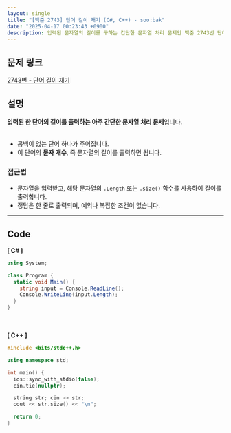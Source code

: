 ```yaml
---
layout: single
title: "[백준 2743] 단어 길이 재기 (C#, C++) - soo:bak"
date: "2025-04-17 00:23:43 +0900"
description: 입력된 문자열의 길이를 구하는 간단한 문자열 처리 문제인 백준 2743번 단어 길이 재기 문제의 C# 및 C++ 풀이 및 해설
---
```


## 문제 링크
[2743번 - 단어 길이 재기](https://www.acmicpc.net/problem/2743)

## 설명
**입력된 한 단어의 길이를 출력하는 아주 간단한 문자열 처리 문제**입니다.<br>
<br>

- 공백이 없는 단어 하나가 주어집니다.<br>
- 이 단어의 **문자 개수**, 즉 문자열의 길이를 출력하면 됩니다.<br>

### 접근법
- 문자열을 입력받고, 해당 문자열의 `.Length` 또는 `.size()` 함수를 사용하여 길이를 출력합니다.<br>
- 정답은 한 줄로 출력되며, 예외나 복잡한 조건이 없습니다.<br>

---

## Code
<b>[ C# ] </b>
<br>

```csharp
using System;

class Program {
  static void Main() {
    string input = Console.ReadLine();
    Console.WriteLine(input.Length);
  }
}
```

<br><br>
<b>[ C++ ] </b>
<br>

```cpp
#include <bits/stdc++.h>

using namespace std;

int main() {
  ios::sync_with_stdio(false);
  cin.tie(nullptr);

  string str; cin >> str;
  cout << str.size() << "\n";

  return 0;
}
```
